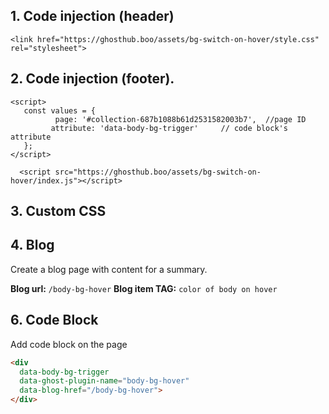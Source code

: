 ## 1. Code injection (header)
```
<link href="https://ghosthub.boo/assets/bg-switch-on-hover/style.css" rel="stylesheet">
```


## 2. Code injection (footer).
```
<script>
   const values = {
  	      page: '#collection-687b1088b61d2531582003b7',  //page ID
         attribute: 'data-body-bg-trigger'     // code block's attribute
   };
</script>

  <script src="https://ghosthub.boo/assets/bg-switch-on-hover/index.js"></script>
```

## 3. Custom CSS
   

## 4. Blog
Create a blog page with content for a summary. 

**Blog url:** `/body-bg-hover`
**Blog item TAG:** `color of body on hover`


## 6. Code Block
Add code block on the page
```html
<div 
  data-body-bg-trigger 
  data-ghost-plugin-name="body-bg-hover" 
  data-blog-href="/body-bg-hover">
</div>
```






